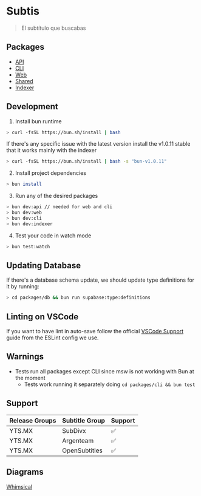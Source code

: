 # Subtis

> El subtítulo que buscabas

## Packages

- [API](/packages/api/)
- [CLI](/packages/cli/)
- [Web](/packages/web/)
- [Shared](/packages/shared/)
- [Indexer](/packages/indexer/)

## Development

1. Install bun runtime

```bash
> curl -fsSL https://bun.sh/install | bash
```

If there's any specific issue with the latest version install the v1.0.11 stable that it works mainly with the indexer

```bash
> curl -fsSL https://bun.sh/install | bash -s "bun-v1.0.11"
```


2. Install project dependencies

```bash
> bun install
```

3. Run any of the desired packages

```bash
> bun dev:api // needed for web and cli
> bun dev:web
> bun dev:cli
> bun dev:indexer
```

4. Test your code in watch mode

```bash
> bun test:watch
```

## Updating Database

If there's a database schema update, we should update type definitions for it by running:

```bash
> cd packages/db && bun run supabase:type:definitions
```

## Linting on VSCode

If you want to have lint in auto-save follow the official [VSCode Support](https://github.com/antfu/eslint-config#vs-code-support-auto-fix) guide from the ESLint config we use.

## Warnings

- Tests run all packages except CLI since msw is not working with Bun at the moment
  - Tests work running it separately doing `cd packages/cli && bun test`

## Support

| Release Groups | Subtitle Group | Support |
| -------------- | -------------- | ------- |
| YTS.MX         | SubDivx        | ✅      |
| YTS.MX         | Argenteam      | ✅      |
| YTS.MX         | OpenSubtitles  | ✅      |

## Diagrams

[Whimsical](https://whimsical.com/Subtis-9VTuUJTU3KcGLHGbk19ioA)
